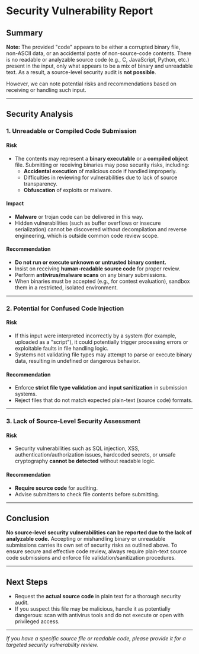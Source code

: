 # Security Vulnerability Report

## Summary

**Note:** The provided "code" appears to be either a corrupted binary file, non-ASCII data, or an accidental paste of non-source-code contents. There is no readable or analyzable source code (e.g., C, JavaScript, Python, etc.) present in the input, only what appears to be a mix of binary and unreadable text. As a result, a source-level security audit is **not possible**.

However, we can note potential risks and recommendations based on receiving or handling such input.

---

## Security Analysis

### 1. **Unreadable or Compiled Code Submission**

#### Risk
- The contents may represent a **binary executable** or a **compiled object** file. Submitting or receiving binaries may pose security risks, including:
  - **Accidental execution** of malicious code if handled improperly.
  - Difficulties in reviewing for vulnerabilities due to lack of source transparency.
  - **Obfuscation** of exploits or malware.

#### Impact
- **Malware** or trojan code can be delivered in this way.
- Hidden vulnerabilities (such as buffer overflows or insecure serialization) cannot be discovered without decompilation and reverse engineering, which is outside common code review scope.

#### Recommendation
- **Do not run or execute unknown or untrusted binary content.**
- Insist on receiving **human-readable source code** for proper review.
- Perform **antivirus/malware scans** on any binary submissions.
- When binaries must be accepted (e.g., for contest evaluation), sandbox them in a restricted, isolated environment.

---

### 2. **Potential for Confused Code Injection**

#### Risk
- If this input were interpreted incorrectly by a system (for example, uploaded as a "script"), it could potentially trigger processing errors or exploitable faults in file handling logic.
- Systems not validating file types may attempt to parse or execute binary data, resulting in undefined or dangerous behavior.

#### Recommendation
- Enforce **strict file type validation** and **input sanitization** in submission systems.
- Reject files that do not match expected plain-text (source code) formats.

---

### 3. **Lack of Source-Level Security Assessment**

#### Risk
- Security vulnerabilities such as SQL injection, XSS, authentication/authorization issues, hardcoded secrets, or unsafe cryptography **cannot be detected** without readable logic.

#### Recommendation
- **Require source code** for auditing.
- Advise submitters to check file contents before submitting.

---

## Conclusion

**No source-level security vulnerabilities can be reported due to the lack of analyzable code.** Accepting or mishandling binary or unreadable submissions carries its own set of security risks as outlined above. To ensure secure and effective code review, always require plain-text source code submissions and enforce file validation/sanitization procedures.

---

## Next Steps

- Request the **actual source code** in plain text for a thorough security audit.
- If you suspect this file may be malicious, handle it as potentially dangerous: scan with antivirus tools and do not execute or open with privileged access.

---

*If you have a specific source file or readable code, please provide it for a targeted security vulnerability review.*